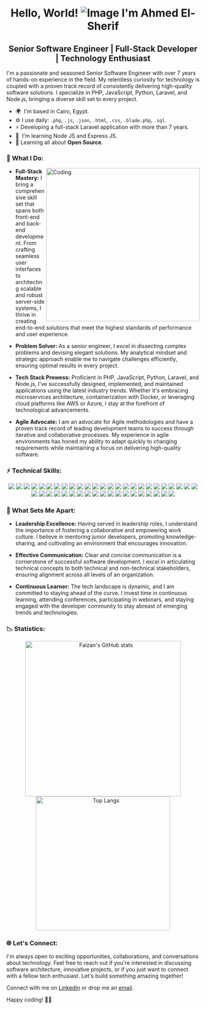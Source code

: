 <div align="center">
  <h1> Hello, World! <img src="https://user-images.githubusercontent.com/18350557/176309783-0785949b-9127-417c-8b55-ab5a4333674e.gif" alt="Image"> I'm Ahmed El-Sherif</h1>
  <h2 align="center">Senior Software Engineer | Full-Stack Developer | Technology Enthusiast</h2>
</div>

I'm a passionate and seasoned Senior Software Engineer with over 7 years of hands-on experience in the field. My relentless curiosity for technology is coupled with a proven track record of consistently delivering high-quality software solutions. I specialize in PHP, JavaScript, Python, Laravel, and Node.js, bringing a diverse skill set to every project.

*   🌍  I'm based in Cairo, Egypt.
*   ⚙️  I use daily: `.php`, `.js`, `.json`, `.html`, `.css`, `.blade.php`, `.sql`.
*   ⚡  Developing a full-stack Laravel application with more than 7 years.
*   🧠  I'm learning Node JS and Express JS.
*   🌱  Learning all about **Open Source**.

### 🚀 What I Do:
<img align="right" alt="Coding" width="400" src="https://imarticus.org/blog/wp-content/uploads/2021/12/djbwgfw.gif">

- **Full-Stack Mastery:** I bring a comprehensive skill set that spans both front-end and back-end development. From crafting seamless user interfaces to architecting scalable and robust server-side systems, I thrive in creating end-to-end solutions that meet the highest standards of performance and user experience.

- **Problem Solver:** As a senior engineer, I excel in dissecting complex problems and devising elegant solutions. My analytical mindset and strategic approach enable me to navigate challenges efficiently, ensuring optimal results in every project.

- **Tech Stack Prowess:** Proficient in PHP, JavaScript, Python, Laravel, and Node.js, I've successfully designed, implemented, and maintained applications using the latest industry trends. Whether it's embracing microservices architecture, containerization with Docker, or leveraging cloud platforms like AWS or Azure, I stay at the forefront of technological advancements.

- **Agile Advocate:** I am an advocate for Agile methodologies and have a proven track record of leading development teams to success through iterative and collaborative processes. My experience in agile environments has honed my ability to adapt quickly to changing requirements while maintaining a focus on delivering high-quality software.

### ⚡ Technical Skills:
<p align="center">
  <a><img src="https://skillicons.dev/icons?i=php" />
    <a><img src="https://skillicons.dev/icons?i=laravel" />
    <a><img src="https://skillicons.dev/icons?i=vue" /></a>
    <a><img src="https://skillicons.dev/icons?i=mysql" /></a>
    <a><img src="https://skillicons.dev/icons?i=nodejs" /></a>
    <a><img src="https://skillicons.dev/icons?i=express" /></a>
    <a><img src="https://skillicons.dev/icons?i=react" /></a>
    <a><img src="https://skillicons.dev/icons?i=ts" /></a>
    <a><img src="https://skillicons.dev/icons?i=prisma" /></a>
    <a><img src="https://skillicons.dev/icons?i=py" /></a>
    <a><img src="https://skillicons.dev/icons?i=pytorch" /></a>
    <a><img src="https://skillicons.dev/icons?i=opencv" /></a>
    <a><img src="https://skillicons.dev/icons?i=qt" /></a>
    <a><img src="https://skillicons.dev/icons?i=django" /></a>
    <a><img src="https://skillicons.dev/icons?i=flask" /></a>
    <a><img src="https://skillicons.dev/icons?i=mongodb" /></a>
    <a><img src="https://skillicons.dev/icons?i=html" /></a>
    <a><img src="https://skillicons.dev/icons?i=css" /></a>
    <a><img src="https://skillicons.dev/icons?i=js" /></a>
    <a><img src="https://skillicons.dev/icons?i=bootstrap" /></a>
    <a><img src="https://skillicons.dev/icons?i=tailwind" /></a>
    <a><img src="https://skillicons.dev/icons?i=sass" /></a>
    <a><img src="https://skillicons.dev/icons?i=angular" /></a>
    <a><img src="https://skillicons.dev/icons?i=vite" /></a>
    <a><img src="https://skillicons.dev/icons?i=jquery" /></a>
    <a><img src="https://skillicons.dev/icons?i=sqlite" /></a>
    <a><img src="https://skillicons.dev/icons?i=firebase" /></a>
    <a><img src="https://skillicons.dev/icons?i=tensorflow" /></a>
    <a><img src="https://skillicons.dev/icons?i=postgres" /></a>
    <a><img src="https://skillicons.dev/icons?i=redis" /></a>
    <a><img src="https://skillicons.dev/icons?i=postman" /></a>
    <a><img src="https://skillicons.dev/icons?i=git" /></a>
    <a><img src="https://skillicons.dev/icons?i=github" /></a>
    <a><img src="https://skillicons.dev/icons?i=linux" /></a>
    <a><img src="https://skillicons.dev/icons?i=bash" /></a>
    <a><img src="https://skillicons.dev/icons?i=cloudflare" /></a>
    <a><img src="https://skillicons.dev/icons?i=nginx" /></a>
    <a><img src="https://skillicons.dev/icons?i=aws" /></a>
    <a><img src="https://skillicons.dev/icons?i=powershell" /></a>
    <a><img src="https://skillicons.dev/icons?i=docker" /></a>
    <a><img src="https://skillicons.dev/icons?i=ai" /></a>
    <a><img src="https://skillicons.dev/icons?i=figma" /></a>
    <a><img src="https://skillicons.dev/icons?i=ps" /></a>
    <a><img src="https://skillicons.dev/icons?i=vscode" /></a>
</p>

### 💼 What Sets Me Apart:

- **Leadership Excellence:** Having served in leadership roles, I understand the importance of fostering a collaborative and empowering work culture. I believe in mentoring junior developers, promoting knowledge-sharing, and cultivating an environment that encourages innovation.

- **Effective Communication:** Clear and concise communication is a cornerstone of successful software development. I excel in articulating technical concepts to both technical and non-technical stakeholders, ensuring alignment across all levels of an organization.

- **Continuous Learner:** The tech landscape is dynamic, and I am committed to staying ahead of the curve. I invest time in continuous learning, attending conferences, participating in webinars, and staying engaged with the developer community to stay abreast of emerging trends and technologies.

### 📉 Statistics:

<!--Statistics: start-->
<div align="center">
<img alt="Faizan's GitHub stats" width="406" src="https://github-readme-stats.vercel.app/api?username=0xelsherif&custom_title=Github+Stats&bg_color=00000000&hide_border=true&show_icons=true&text_color=0077cc&title_color=0077cc&icon_color=0077cc">
  <img alt="Top Langs" width="350" src="https://github-readme-stats.vercel.app/api/top-langs/?username=0xelsherif&layout=compact&hide_border=true&bg_color=00000000&text_color=0077cc&custom_title=Top+Languages&title_color=0077cc">
</div>
<!--Statistics: end-->

### 🌐 Let's Connect:

I'm always open to exciting opportunities, collaborations, and conversations about technology. Feel free to reach out if you're interested in discussing software architecture, innovative projects, or if you just want to connect with a fellow tech enthusiast. Let's build something amazing together!

Connect with me on [LinkedIn](https://www.linkedin.com/in/elsherifx09/) or drop me an [email](mailto:dev.ahmedelsherif@gmail.com).

Happy coding! 🚀✨


